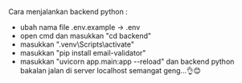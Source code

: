 Cara menjalankan backend python :
- ubah nama file .env.example -> .env
- open cmd dan masukkan "cd backend"
- masukkan ".venv\Scripts\activate"
- masukkan "pip install email-validator"
- masukkan "uvicorn app.main:app --reload"
 dan backend python bakalan jalan di server localhost 
semangat geng...👌😊
